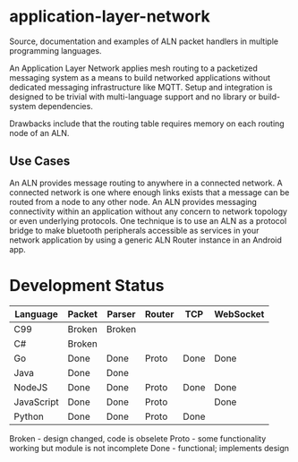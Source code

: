 # application-layer-network
Source, documentation and examples of ALN packet handlers in multiple programming languages.

An Application Layer Network applies mesh routing to a packetized messaging system as a means to build networked applications without dedicated messaging infrastructure like MQTT. Setup and integration is designed to be trivial with multi-language support and no library or build-system dependencies.

Drawbacks include that the routing table requires memory on each routing node of an ALN.

## Use Cases
An ALN provides message routing to anywhere in a connected network. A connected network is one where enough links exists that a message can be routed from a node to any other node. An ALN provides messaging connectivity within an application without any concern to network topology or even underlying protocols. One technique is to use an ALN as a protocol bridge to make bluetooth peripherals accessible as services in your network application by using a generic ALN Router instance in an Android app.

# Development Status
| Language   | Packet | Parser | Router |  TCP  | WebSocket |
|------------|--------|--------|--------|-------|-----------|
| C99        | Broken | Broken |        |       |           |
| C#         | Broken |        |        |       |           |
| Go         | Done   | Done   | Proto  |  Done | Done      |
| Java       | Done   | Done   |        |       |           |
| NodeJS     | Done   | Done   | Proto  |  Done | Done      |
| JavaScript | Done   | Done   | Proto  |       | Done      |
| Python     | Done   | Done   | Proto  |  Done |           |

Broken - design changed, code is obselete
Proto - some functionality working but module is not incomplete
Done - functional; implements design
